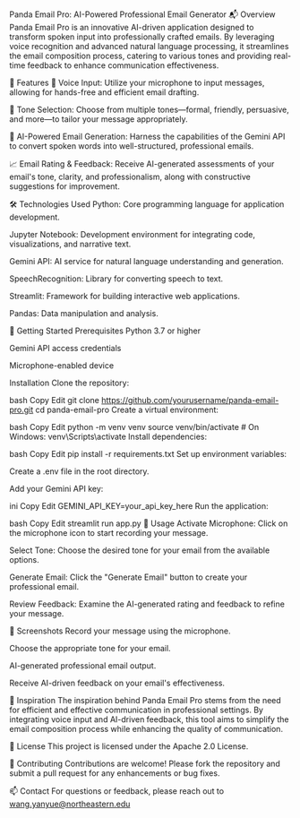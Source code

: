 Panda Email Pro: AI-Powered Professional Email Generator
📬 Overview
Panda Email Pro is an innovative AI-driven application designed to transform spoken input into professionally crafted emails. By leveraging voice recognition and advanced natural language processing, it streamlines the email composition process, catering to various tones and providing real-time feedback to enhance communication effectiveness.

🎯 Features
🎤 Voice Input: Utilize your microphone to input messages, allowing for hands-free and efficient email drafting.

🎨 Tone Selection: Choose from multiple tones—formal, friendly, persuasive, and more—to tailor your message appropriately.

🧠 AI-Powered Email Generation: Harness the capabilities of the Gemini API to convert spoken words into well-structured, professional emails.

📈 Email Rating & Feedback: Receive AI-generated assessments of your email's tone, clarity, and professionalism, along with constructive suggestions for improvement.

🛠️ Technologies Used
Python: Core programming language for application development.

Jupyter Notebook: Development environment for integrating code, visualizations, and narrative text.

Gemini API: AI service for natural language understanding and generation.

SpeechRecognition: Library for converting speech to text.

Streamlit: Framework for building interactive web applications.

Pandas: Data manipulation and analysis.

🚀 Getting Started
Prerequisites
Python 3.7 or higher

Gemini API access credentials

Microphone-enabled device

Installation
Clone the repository:

bash
Copy
Edit
git clone https://github.com/yourusername/panda-email-pro.git
cd panda-email-pro
Create a virtual environment:

bash
Copy
Edit
python -m venv venv
source venv/bin/activate  # On Windows: venv\Scripts\activate
Install dependencies:

bash
Copy
Edit
pip install -r requirements.txt
Set up environment variables:

Create a .env file in the root directory.

Add your Gemini API key:

ini
Copy
Edit
GEMINI_API_KEY=your_api_key_here
Run the application:

bash
Copy
Edit
streamlit run app.py
📄 Usage
Activate Microphone: Click on the microphone icon to start recording your message.

Select Tone: Choose the desired tone for your email from the available options.

Generate Email: Click the "Generate Email" button to create your professional email.

Review Feedback: Examine the AI-generated rating and feedback to refine your message.

📸 Screenshots
Record your message using the microphone.

Choose the appropriate tone for your email.

AI-generated professional email output.

Receive AI-driven feedback on your email's effectiveness.

🧠 Inspiration
The inspiration behind Panda Email Pro stems from the need for efficient and effective communication in professional settings. By integrating voice input and AI-driven feedback, this tool aims to simplify the email composition process while enhancing the quality of communication.

📜 License
This project is licensed under the Apache 2.0 License.

🤝 Contributing
Contributions are welcome! Please fork the repository and submit a pull request for any enhancements or bug fixes.

📫 Contact
For questions or feedback, please reach out to wang.yanyue@northeastern.edu
